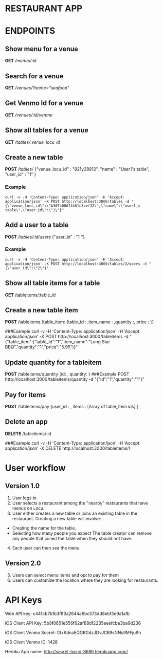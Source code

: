 RESTAURANT APP
===============

ENDPOINTS
=========
## Show menu for a venue
**GET** */menus/:id*

## Search for a venue
**GET** */venues/?name="seafood"*

## Get Venmo Id for a venue
**GET** */venues/:id/venmo*

## Show all tables for a venue
**GET** */tables/:venue_locu_id*


## Create a new table
**POST** */tables/*
    {"venue_locu_id" : "821y38912", "name" : "User1's table", "user_id" : "1" }

### Example
    curl -v -H 'Content-Type: application/json' -H 'Accept: application/json' -X POST http://localhost:3000/tables -d "{\"venue_locu_id\":\"b307b08674481c3cef22\",\"name\":\"user1_s table\",\"user_id\":\"1\"}"

## Add a user to a table
**POST** */tables/:id/users*
    {"user_id" : "1	"}
### Example
    curl -v -H 'Content-Type: application/json' -H 'Accept: application/json' -X POST http://localhost:3000/tables/3/users -d "{\"user_id\":\"2\"}"

## Show all table items for a table
**GET** /tableitems/:table_id

## Create a new table item
**POST** /tableitems
    {table_item: {table_id : ,item_name : ,quantity :, price : }} 

###Example
    curl -v -H 'Content-Type: application/json' -H 'Accept: application/json' -X POST http://localhost:3000/tableitems -d "{\"table_item\":{\"table_id\":\"1\",\"item_name\":\"Long Star BBQ\",\"quantity\":\"1\",\"price\":\"5.95\"}}"

## Update quantity for a tableitem
**POST** /tableitems/quantity
    {id: , quantity: }
###Example
    POST http://localhost:3000/tableitems/quantity -d "{\"id\":\"1\",\"quantity\":\"1\"}"

## Pay for items
**POST** /tableitems/pay
    {user_id : , items : [Array of table_item ids] }

## Delete an app
**DELETE** /tableitems/:id

###Example
    curl -v -H 'Content-Type: application/json' -H 'Accept: application/json' -X DELETE http://localhost:3000/tableitems/1
    

# User workflow
## Version 1.0
 1. User logs in.
 2. User selects a restaurant among the "nearby" restaurants that have
menus on Locu.
 3. User either creates a new table or joins an existing table in the
restaurant. Creating a new table will involve:
 * Creating the name for the table.
 * Selecting how many people you expect
The table creator can remove any people that joined the table when they
should not have.
 4. Each user can then see the menu
## Version 2.0
 5. Users can select menu items and opt to pay for them
 6. Users can customize the location where they are looking for restaurants.

# API Keys
Web API key: c441cb7b1b3f83a2644a6bc573dd8ebf3e9a1afb

iOS Client API Key: 5b8f8851e556f62af88df2235eeefcba3ba6d236

iOS Client Venmo Secret: GtxKdnaEQGKGdzJDvJCB9sNNs9MFju9h

iOS Client Venmo ID: 1428

Heroku App name:
http://secret-basin-8689.herokuapp.com/
